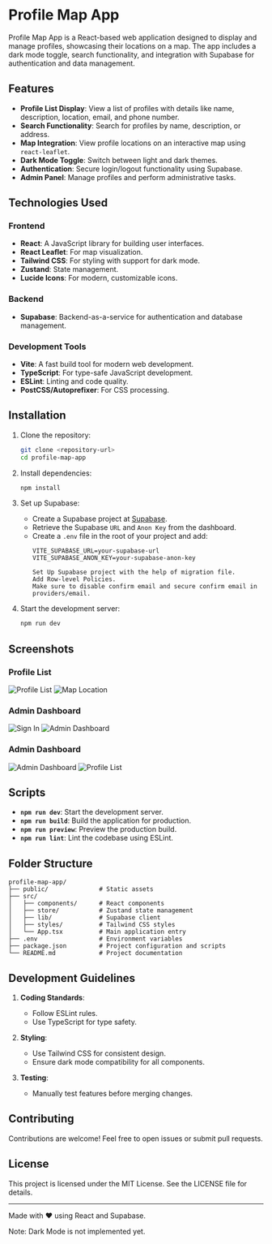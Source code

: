 # Profile Map App

Profile Map App is a React-based web application designed to display and manage profiles, showcasing their locations on a map. The app includes a dark mode toggle, search functionality, and integration with Supabase for authentication and data management.

## Features

- **Profile List Display**: View a list of profiles with details like name, description, location, email, and phone number.
- **Search Functionality**: Search for profiles by name, description, or address.
- **Map Integration**: View profile locations on an interactive map using `react-leaflet`.
- **Dark Mode Toggle**: Switch between light and dark themes.
- **Authentication**: Secure login/logout functionality using Supabase.
- **Admin Panel**: Manage profiles and perform administrative tasks.

## Technologies Used

### Frontend

- **React**: A JavaScript library for building user interfaces.
- **React Leaflet**: For map visualization.
- **Tailwind CSS**: For styling with support for dark mode.
- **Zustand**: State management.
- **Lucide Icons**: For modern, customizable icons.

### Backend

- **Supabase**: Backend-as-a-service for authentication and database management.

### Development Tools

- **Vite**: A fast build tool for modern web development.
- **TypeScript**: For type-safe JavaScript development.
- **ESLint**: Linting and code quality.
- **PostCSS/Autoprefixer**: For CSS processing.

## Installation

1. Clone the repository:

   ```bash
   git clone <repository-url>
   cd profile-map-app
   ```

2. Install dependencies:

   ```bash
   npm install
   ```

3. Set up Supabase:

   - Create a Supabase project at [Supabase](https://supabase.com/).
   - Retrieve the Supabase `URL` and `Anon Key` from the dashboard.
   - Create a `.env` file in the root of your project and add:
     ```env
     VITE_SUPABASE_URL=your-supabase-url
     VITE_SUPABASE_ANON_KEY=your-supabase-anon-key

     Set Up Supabase project with the help of migration file. 
     Add Row-level Policies.
     Make sure to disable confirm email and secure confirm email in providers/email.
     ```

4. Start the development server:

   ```bash
   npm run dev
   ```

## Screenshots

### Profile List
![Profile List](./screenshots/ProfileList.png)
![Map Location](./screenshots/MapLocation.png)

### Admin Dashboard
![Sign In](./screenshots/SignIn.png)
![Admin Dashboard](./screenshots/AdminDashboard.png)

### Admin Dashboard
![Admin Dashboard](./screenshots/ResposiveAdmin.png)
![Profile List](./screenshots/ResponsiveProfile.png)

## Scripts

- **`npm run dev`**: Start the development server.
- **`npm run build`**: Build the application for production.
- **`npm run preview`**: Preview the production build.
- **`npm run lint`**: Lint the codebase using ESLint.

## Folder Structure

```
profile-map-app/
├── public/              # Static assets
├── src/
│   ├── components/      # React components
│   ├── store/           # Zustand state management
│   ├── lib/             # Supabase client
│   ├── styles/          # Tailwind CSS styles
│   └── App.tsx          # Main application entry
├── .env                 # Environment variables
├── package.json         # Project configuration and scripts
└── README.md            # Project documentation
```

## Development Guidelines

1. **Coding Standards**:

   - Follow ESLint rules.
   - Use TypeScript for type safety.

2. **Styling**:

   - Use Tailwind CSS for consistent design.
   - Ensure dark mode compatibility for all components.

3. **Testing**:

   - Manually test features before merging changes.

## Contributing

Contributions are welcome! Feel free to open issues or submit pull requests.

## License

This project is licensed under the MIT License. See the LICENSE file for details.

---

Made with ❤️ using React and Supabase.

Note: Dark Mode is not implemented yet.
